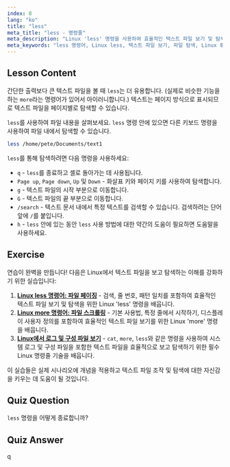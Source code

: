 ```yaml
---
index: 8
lang: "ko"
title: "less"
meta_title: "less - 명령줄"
meta_description: "Linux 'less' 명령을 사용하여 효율적인 텍스트 파일 보기 및 탐색 방법을 배우세요. 이 초보자 친화적인 가이드를 통해 페이징, 검색 및 종료를 마스터하세요."
meta_keywords: "less 명령어, Linux less, 텍스트 파일 보기, 파일 탐색, Linux 튜토리얼, 초보자 Linux, Linux 가이드"
---
```


## Lesson Content

간단한 출력보다 큰 텍스트 파일을 볼 때 `less`는 더 유용합니다. (실제로 비슷한 기능을 하는 `more`라는 명령어가 있어서 아이러니합니다.) 텍스트는 페이지 방식으로 표시되므로 텍스트 파일을 페이지별로 탐색할 수 있습니다.

`less`를 사용하여 파일 내용을 살펴보세요. `less` 명령 안에 있으면 다른 키보드 명령을 사용하여 파일 내에서 탐색할 수 있습니다.

```bash
less /home/pete/Documents/text1
```

`less`를 통해 탐색하려면 다음 명령을 사용하세요:

- `q` - `less`를 종료하고 셸로 돌아가는 데 사용됩니다.
- `Page up`, `Page down`, `Up` 및 `Down` - 화살표 키와 페이지 키를 사용하여 탐색합니다.
- `g` - 텍스트 파일의 시작 부분으로 이동합니다.
- `G` - 텍스트 파일의 끝 부분으로 이동합니다.
- `/search` - 텍스트 문서 내에서 특정 텍스트를 검색할 수 있습니다. 검색하려는 단어 앞에 `/`를 붙입니다.
- `h` - `less` 안에 있는 동안 `less` 사용 방법에 대한 약간의 도움이 필요하면 도움말을 사용하세요.

## Exercise

연습이 완벽을 만듭니다! 다음은 Linux에서 텍스트 파일을 보고 탐색하는 이해를 강화하기 위한 실습입니다:

1. **[Linux less 명령어: 파일 페이징](https://labex.io/ko/labs/linux-linux-less-command-file-paging-214301)** - 검색, 줄 번호, 패턴 일치를 포함하여 효율적인 텍스트 파일 보기 및 탐색을 위한 Linux 'less' 명령을 배웁니다.
2. **[Linux more 명령어: 파일 스크롤링](https://labex.io/ko/labs/linux-linux-more-command-file-scrolling-214299)** - 기본 사용법, 특정 줄에서 시작하기, 디스플레이 사용자 정의를 포함하여 효율적인 텍스트 파일 보기를 위한 Linux 'more' 명령을 배웁니다.
3. **[Linux에서 로그 및 구성 파일 보기](https://labex.io/ko/labs/linux-viewing-log-and-configuration-files-in-linux-387914)** - `cat`, `more`, `less`와 같은 명령을 사용하여 시스템 로그 및 구성 파일을 포함한 텍스트 파일을 효율적으로 보고 탐색하기 위한 필수 Linux 명령줄 기술을 배웁니다.

이 실습들은 실제 시나리오에 개념을 적용하고 텍스트 파일 조작 및 탐색에 대한 자신감을 키우는 데 도움이 될 것입니다.

## Quiz Question

`less` 명령을 어떻게 종료합니까?

## Quiz Answer

q